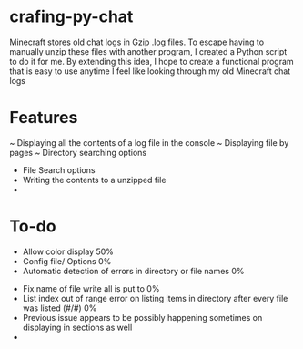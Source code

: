 # crafing-py-chat
Minecraft stores old chat logs in Gzip .log files. To escape having to manually unzip these files with another program, I created a Python script to do it for me.
By extending this idea, I hope to create a functional program that is easy to use anytime I feel like looking through my old Minecraft chat logs

# Features
~ Displaying all the contents of a log file in the console
~ Displaying file by pages
~ Directory searching options
- File Search options
- Writing the contents to a unzipped file
- 

# To-do
+ Allow color display 50%
+ Config file/ Options 0%
+ Automatic detection of errors in directory or file names 0%
- Fix name of file write all is put to 0%
- List index out of range error on listing items in directory after every file was listed (#/#) 0%
- Previous issue appears to be possibly happening sometimes on displaying in sections as well
-

